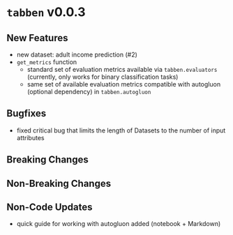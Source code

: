 # `tabben` v0.0.3

## New Features
- new dataset: adult income prediction (#2)
- `get_metrics` function
  - standard set of evaluation metrics available via `tabben.evaluators` (currently, only works for binary classification tasks)
  - same set of available evaluation metrics compatible with autogluon (optional dependency) in `tabben.autogluon`

## Bugfixes
- fixed critical bug that limits the length of Datasets to the number of input attributes

## Breaking Changes


## Non-Breaking Changes


## Non-Code Updates
- quick guide for working with autogluon added (notebook + Markdown)
